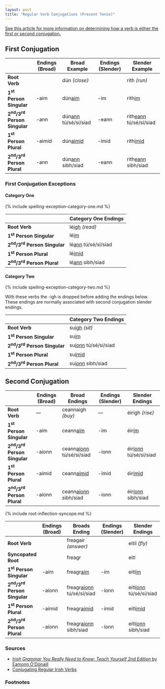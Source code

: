 ```yaml
---
layout: post
title: "Regular Verb Conjugations (Present Tense)"
---
```


[See this article for more information on determining how a verb is either the first or second conjugation.](../regular-verb-conjugation-types)

## First Conjugation

|                                                   | Endings (Broad) | Broad Example               | Endings (Slender) | Slender Example               |
| ------------------------------------------------- | --------------- | --------------------------- | ----------------- | ----------------------------- |
| **Root Verb**                                     |                 | dún _(close)_               |                   | rith _(run)_                  |
| **1<sup>st</sup> Person Singular**                | -aim            | dún<u>aim</u>               | -im               | rith<u>im</u>                 |
| **2<sup>nd</sup>/3<sup>rd</sup> Person Singular** | -ann            | dún<u>ann</u> tú/sé/sí/siad | -eann             | rith<u>eann</u> tú/sé/sí/siad |
| **1<sup>st</sup> Person Plural**                  | -aimid          | dún<u>aimid</u>             | -imid             | rith<u>imid</u>               |
| **2<sup>nd</sup>/3<sup>rd</sup> Person Plural**   | -ann            | dún<u>ann</u> sibh/siad     | -eann             | rith<u>eann</u> sibh/siad     |

### First Conjugation Exceptions

#### Category One

{% include spelling-exception-category-one.md %}

|                                                   | Category One Endings       |
| ------------------------------------------------- | -------------------------- |
| **Root Verb**                                     | lé<u>igh</u> _(read)_      |
| **1<sup>st</sup> Person Singular**                | lé<u>im</u>                |
| **2<sup>nd</sup>/3<sup>rd</sup> Person Singular** | lé<u>ann</u> tú/sé/sí/siad |
| **1<sup>st</sup> Person Plural**                  | lé<u>imid</u>              |
| **2<sup>nd</sup>/3<sup>rd</sup> Person Plural**   | lé<u>ann</u> sibh/siad     |

#### Category Two

{% include spelling-exception-category-two.md %}

With these verbs the -igh is dropped before adding the endings below. These endings are normally associated with second conjugation slender endings.

|                                                   | Category Two Endings        |
| ------------------------------------------------- | --------------------------- |
| **Root Verb**                                     | su<u>igh</u> _(sit)_        |
| **1<sup>st</sup> Person Singular**                | su<u>ím</u>                 |
| **2<sup>nd</sup>/3<sup>rd</sup> Person Singular** | su<u>íonn</u> tú/sé/sí/siad |
| **1<sup>st</sup> Person Plural**                  | su<u>ímid</u>               |
| **2<sup>nd</sup>/3<sup>rd</sup> Person Plural**   | su<u>íonn</u> sibh/siad     |

## Second Conjugation

|                                                   | Endings (Broad) | Broad Endings                   | Endings (Slender) | Slender Endings              |
| ------------------------------------------------- | --------------- | ------------------------------- | ----------------- | ---------------------------- |
| **Root Verb**                                     | —               | ceannaigh _(buy)_               | —                 | éirigh _(rise)_              |
| **1<sup>st</sup> Person Singular**                | -aím            | ceann<u>aím</u>                 | -ím               | éir<u>ím</u>                 |
| **2<sup>nd</sup>/3<sup>rd</sup> Person Singular** | -aíonn          | ceann<u>aíonn</u> tú/sé/sí/siad | -íonn             | éir<u>íonn</u> tú/sé/sí/siad |
| **1<sup>st</sup> Person Plural**                  | -aímid          | ceann<u>aímid</u>               | -ímid             | éir<u>ímid</u>               |
| **2<sup>nd</sup>/3<sup>rd</sup> Person Plural**   | -aíonn          | ceann<u>aíonn</u> sibh/siad     | -íonn             | éir<u>íonn</u> sibh/siad     |

{% include root-inflection-syncope.md %}

|                                                   | Endings (Broad) | Broads Ending                    | Endings (Slender) | Slender Endings               |
| ------------------------------------------------- | --------------- | -------------------------------- | ----------------- | ----------------------------- |
| **Root Verb**                                     |                 | freagair _(answer)_              |                   | eitil _(fly)_                 |
| **Syncopated Root**                               |                 | freagr                           |                   | eitl                          |
| **1<sup>st</sup> Person Singular**                | -aím            | freagr<u>aím</u>                 | -ím               | eitl<u>ím</u>                 |
| **2<sup>nd</sup>/3<sup>rd</sup> Person Singular** | -aíonn          | freagr<u>aíonn</u> tú/sé/sí/siad | -íonn             | eitl<u>íonn</u> tú/sé/sí/siad |
| **1<sup>st</sup> Person Plural**                  | -aímid          | freagr<u>aímid</u>               | -ímid             | eitl<u>ímid</u>               |
| **2<sup>nd</sup>/3<sup>rd</sup> Person Plural**   | -aíonn          | freagr<u>aíonn</u> sibh/siad     | -íonn             | eitl<u>íonn</u> sibh/siad     |

### Sources

- [_Irish Grammar You Really Need to Know: Teach Yourself 2nd Edition_
  by Éamonn Ó'Dónaill](https://www.amazon.com/Irish-Grammar-Really-Need-Know-ebook/dp/B00GU2MPVE)
- [Conjugating Regular Irish Verbs](https://gaeilge.org/verbs/Verbs.pdf)

### Footnotes
